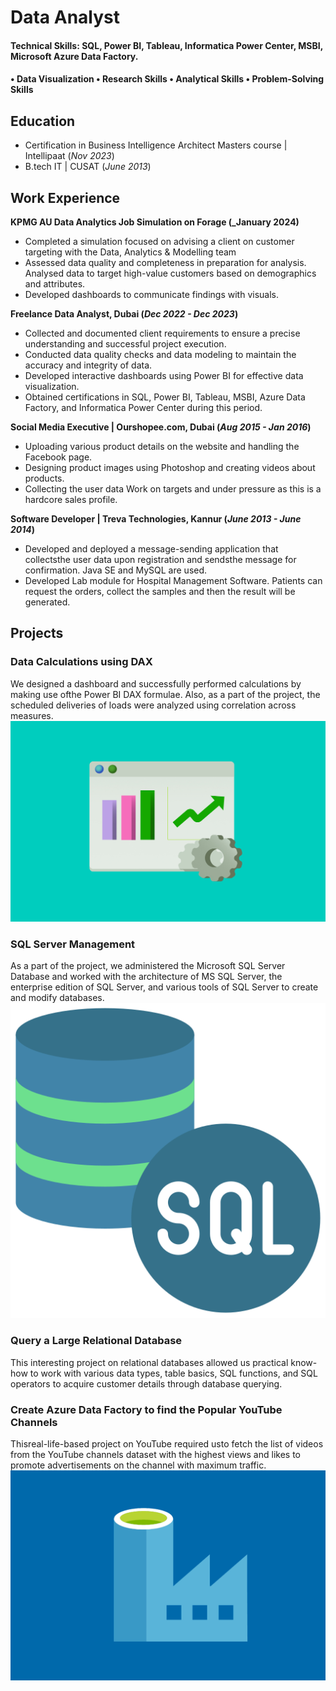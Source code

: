 
# Data Analyst

#### Technical Skills: SQL, Power BI, Tableau, Informatica Power Center, MSBI, Microsoft Azure Data Factory.
#### • Data Visualization • Research Skills • Analytical Skills • Problem-Solving Skills

## Education

- Certification in Business Intelligence
  Architect Masters course | Intellipaat (_Nov 2023_)						       		
- B.tech IT | CUSAT (_June 2013_)

## Work Experience
**KPMG AU Data Analytics Job Simulation on Forage (_January 2024)**
- Completed a simulation focused on advising a client on customer targeting with the Data, Analytics & Modelling team
- Assessed data quality and completeness in preparation for analysis.
Analysed data to target high-value customers based on demographics and attributes.
- Developed dashboards to communicate findings with visuals.

**Freelance Data Analyst, Dubai 
(_Dec 2022 - Dec 2023_)**
- Collected and documented client requirements to ensure a precise understanding and successful project execution.
- Conducted data quality checks and data modeling to maintain the accuracy and integrity of data.
- Developed interactive dashboards using Power BI for effective data visualization.
- Obtained certifications in SQL, Power BI, Tableau, MSBI, Azure Data Factory, and Informatica Power Center during this period.

**Social Media Executive | Ourshopee.com, Dubai (_Aug 2015 - Jan 2016_)**
- Uploading various product details on the website and handling the Facebook page.
- Designing product images using Photoshop and creating videos about products.
- Collecting the user data Work on targets and under pressure as this is a hardcore sales profile.

**Software Developer | Treva Technologies, Kannur (_June 2013 - June 2014_)**
- Developed and deployed a message-sending application that collectsthe user data upon registration and sendsthe message for 
  confirmation. Java SE and MySQL are used.
- Developed Lab module for Hospital Management Software. Patients can request the orders, collect the samples and then the 
  result will be generated.


## Projects
### Data Calculations using DAX
We designed a dashboard and successfully performed calculations by making use ofthe Power BI DAX formulae. Also, as a part of the project, the scheduled deliveries of loads were analyzed using correlation across measures.
![dax](/assets/img/data-analytics.jpg)
### SQL Server Management
As a part of the project, we administered the Microsoft SQL Server Database and worked with the architecture of MS SQL Server, the enterprise edition of SQL Server, and various tools of SQL Server to create and modify databases.
![sql](/assets/img/sql_icon.png)
### Query a Large Relational Database
This interesting project on relational databases allowed us practical know-how to work with various data types, table basics, SQL functions, and SQL operators to acquire customer details through database querying.
### Create Azure Data Factory to find the Popular YouTube Channels
Thisreal-life-based project on YouTube required usto fetch the list of videos from the YouTube channels dataset with the highest views and likes to promote advertisements on the channel with maximum traffic.
![adf](/assets/img/Azure-Data-Factory.png)



